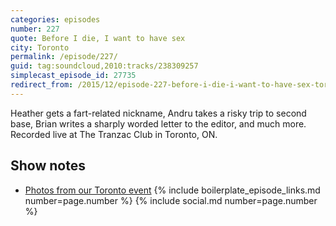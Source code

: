 ```yaml
---
categories: episodes
number: 227
quote: Before I die, I want to have sex
city: Toronto
permalink: /episode/227/
guid: tag:soundcloud,2010:tracks/238309257
simplecast_episode_id: 27735
redirect_from: /2015/12/episode-227-before-i-die-i-want-to-have-sex-toronto/
---
```


Heather gets a fart-related nickname, Andru takes a risky trip to second base, Brian writes a sharply worded letter to the editor, and much more. Recorded live at The Tranzac Club in Toronto, ON.

## Show notes
- [Photos from our Toronto event](https://goo.gl/pld52u) 
{% include boilerplate_episode_links.md number=page.number %}
{% include social.md number=page.number %}